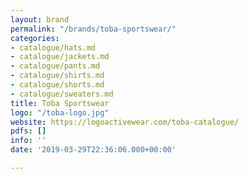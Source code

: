 ```yaml
---
layout: brand
permalink: "/brands/toba-sportswear/"
categories:
- catalogue/hats.md
- catalogue/jackets.md
- catalogue/pants.md
- catalogue/shirts.md
- catalogue/shorts.md
- catalogue/sweaters.md
title: Toba Sportswear
logo: "/toba-logo.jpg"
website: https://logoactivewear.com/toba-catalogue/
pdfs: []
info: ''
date: '2019-03-29T22:36:06.000+00:00'

---
```

